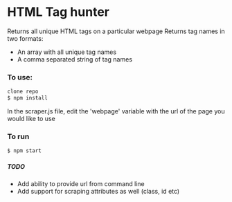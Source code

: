 # HTML Tag hunter
Returns all unique HTML tags on a particular webpage
Returns tag names in two formats:
* An array with all unique tag names
* A comma separated string of tag names

### To use:
```sh
clone repo
$ npm install
```

In the scraper.js file, edit the 'webpage' variable with the url of the page you would like to use

### To run
```sh
$ npm start
```

##### TODO
* Add ability to provide url from command line
* Add support for scraping attributes as well (class, id etc)